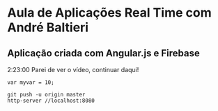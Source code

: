Aula de Aplicações Real Time com André Baltieri
==================

Aplicação criada com Angular.js e Firebase
------------------

2:23:00 Parei de ver o vídeo, continuar daqui!


```
var myvar = 10;

```
```
git push -u origin master
http-server //localhost:8080

```
